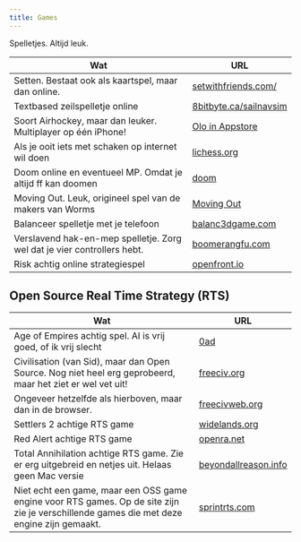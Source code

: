 ```yaml
---
title: Games
---
```


Spelletjes. Altijd leuk.

| Wat                                                                     | URL                                                                   |
| ----------------------------------------------------------------------- | --------------------------------------------------------------------- |
| Setten. Bestaat ook als kaartspel, maar dan online.                     | [setwithfriends.com/](https://setwithfriends.com/)                    |
| Textbased zeilspelletje online                                          | [8bitbyte.ca/sailnavsim](https://8bitbyte.ca/sailnavsim)              |
| Soort Airhockey, maar dan leuker. Multiplayer op één iPhone!            | [Olo in Appstore](https://apps.apple.com/us/app/olo-game/id529826126) |
| Als je ooit iets met schaken op internet wil doen                       | [lichess.org](https://lichess.org/)                                   |
| Doom online en eventueel MP. Omdat je altijd ff kan doomen              | [doom](https://silentspacemarine.com/)                                |
| Moving Out. Leuk, origineel spel van de makers van Worms                | [Moving Out](https://www.team17.com/games/moving-out/)                |
| Balanceer spelletje met je telefoon                                     | [balanc3dgame.com](https://www.balanc3dgame.com)                      |
| Verslavend hak-en-mep spelletje. Zorg wel dat je vier controllers hebt. | [boomerangfu.com](https://www.boomerangfu.com/)                       |
| Risk achtig online strategiespel                                        | [openfront.io](https://openfront.io/)                                 |

## Open Source Real Time Strategy (RTS)

| Wat                                                                                                                                       | URL                                                      |
| ----------------------------------------------------------------------------------------------------------------------------------------- | -------------------------------------------------------- |
| Age of Empires achtig spel. AI is vrij goed, of ik vrij slecht                                                                            | [0ad](https://play0ad.com/)                              |
| Civilisation (van Sid), maar dan Open Source. Nog niet heel erg geprobeerd, maar het ziet er wel vet uit!                                 | [freeciv.org](https://www.freeciv.org/)                  |
| Ongeveer hetzelfde als hierboven, maar dan in de browser.                                                                                 | [freecivweb.org](https://www.freecivweb.org/)            |
| Settlers 2 achtige RTS game                                                                                                               | [widelands.org](https://www.widelands.org)               |
| Red Alert achtige RTS game                                                                                                                | [openra.net](https://www.openra.net)                     |
| Total Annihilation achtige RTS game. Zie er erg uitgebreid en netjes uit. Helaas geen Mac versie                                          | [beyondallreason.info](https://www.beyondallreason.info) |
| Niet echt een game, maar een OSS game engine voor RTS games. Op de site zijn zie je verschillende games die met deze engine zijn gemaakt. | [sprintrts.com](https://springrts.com)                   |
